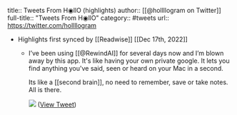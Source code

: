 title:: Tweets From H◉llO (highlights)
author:: [[@hollllogram on Twitter]]
full-title:: "Tweets From H◉llO"
category:: #tweets
url:: https://twitter.com/hollllogram

- Highlights first synced by [[Readwise]] [[Dec 17th, 2022]]
	- I’ve been using [[@RewindAI]] for several days now and I’m blown away by this app. It's like having your own private google. It lets you find anything you've said, seen or heard on your Mac in a second. 
	  
	  Its like a [[second brain]], no need to remember, save or take notes. All is there. 
	  
	  ![](https://pbs.twimg.com/media/Fj7lCtZWIAEB7NQ.jpg) ([View Tweet](https://twitter.com/hollllogram/status/1602970355936755712))